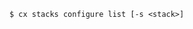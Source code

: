 <!-- usedin: [ _includes/_inlines/Toolbelt/common/stacks/stacks_usage-8.md] -->

```
$ cx stacks configure list [-s <stack>]
```
